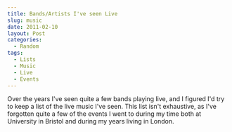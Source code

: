 ```yaml
---
title: Bands/Artists I've seen Live
slug: music
date: 2011-02-10
layout: Post
categories:
  - Random
tags:
  - Lists
  - Music
  - Live
  - Events
---
```


Over the years I've seen quite a few bands playing live, and I figured I'd try to keep a list of the live music I've seen. This list isn't exhaustive, as I've forgotten quite a few of the events I went to during my time both at University in Bristol and during my years living in London.

<!-- more -->

<embed-music-events />
